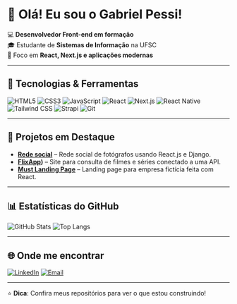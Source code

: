 # 👋 Olá! Eu sou o Gabriel Pessi!

💻 **Desenvolvedor Front-end em formação**  
🎓 Estudante de **Sistemas de Informação** na UFSC  
🚀 Foco em **React, Next.js e aplicações modernas**  

---

## 🔧 Tecnologias & Ferramentas
![HTML5](https://img.shields.io/badge/-HTML5-E34F26?style=for-the-badge&logo=html5&logoColor=white)
![CSS3](https://img.shields.io/badge/-CSS3-1572B6?style=for-the-badge&logo=css3&logoColor=white)
![JavaScript](https://img.shields.io/badge/-JavaScript-F7DF1E?style=for-the-badge&logo=javascript&logoColor=black)
![React](https://img.shields.io/badge/-React-61DAFB?style=for-the-badge&logo=react&logoColor=black)
![Next.js](https://img.shields.io/badge/-Next.js-000000?style=for-the-badge&logo=next.js&logoColor=white)
![React Native](https://img.shields.io/badge/-React%20Native-61DAFB?style=for-the-badge&logo=react&logoColor=black)
![Tailwind CSS](https://img.shields.io/badge/-Tailwind%20CSS-38B2AC?style=for-the-badge&logo=tailwind-css&logoColor=white)
![Strapi](https://img.shields.io/badge/-Strapi-2F2E8B?style=for-the-badge&logo=strapi&logoColor=white)
![Git](https://img.shields.io/badge/-Git-F05032?style=for-the-badge&logo=git&logoColor=white)

---

## 📌 Projetos em Destaque
- **[Rede social](https://github.com/gabpessi/RevelaApp)** – Rede social de fotógrafos usando React.js e Django.
- **[FlixApp](https://github.com/gabpessi/flixxapp))** – Site para consulta de filmes e séries conectado a uma API.
- **[Must Landing Page](https://github.com/gabpessi/must)** – Landing page para empresa fictícia feita com React.

---

## 📊 Estatísticas do GitHub
![GitHub Stats](https://github-readme-stats.vercel.app/api?username=gabpessi&show_icons=true&theme=dracula)
![Top Langs](https://github-readme-stats.vercel.app/api/top-langs/?username=gabpessi&layout=compact&theme=dracula&langs_count=6)

---

## 🌐 Onde me encontrar
[![LinkedIn](https://img.shields.io/badge/-LinkedIn-0A66C2?style=for-the-badge&logo=linkedin&logoColor=white)](https://www.linkedin.com/in/gabriel-pessi-buchweitz-52623a224/)
[![Email](https://img.shields.io/badge/-Email-D14836?style=for-the-badge&logo=gmail&logoColor=white)](mailto:gabpessi@gmail.com)

---
⭐ **Dica**: Confira meus repositórios para ver o que estou construindo!
